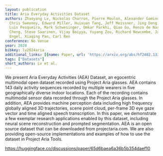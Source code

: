 ```yaml
---
layout: publication
title: Aria Everyday Activities Dataset
authors: Zhaoyang Lv, Nickolas Charron, Pierre Moulon, Alexander Gamino, Cheng Peng,
  Chris Sweeney, Edward Miller, Huixuan Tang, Jeff Meissner, Jing Dong, Kiran Somasundaram,
  Luis Pesqueira, Mark Schwesinger, Omkar Parkhi, Qiao Gu, Renzo de Nardi, Shangyi
  Cheng, Steve Saarinen, Vijay Baiyya, Yuyang Zou, Richard Newcombe, Jakob Julian
  Engel, Xiaqing Pan, Carl Ren
conference: No Venue
year: 2024
bibkey: lv2024aria
additional_links: [{name: Paper, url: 'https://arxiv.org/abs/hf2402.13349'}]
tags: ["Datasets"]
short_authors: Lv et al.
---
```

We present Aria Everyday Activities (AEA) Dataset, an egocentric multimodal open dataset recorded using Project Aria glasses. AEA contains 143 daily activity sequences recorded by multiple wearers in five geographically diverse indoor locations. Each of the recording contains multimodal sensor data recorded through the Project Aria glasses. In addition, AEA provides machine perception data including high frequency globally aligned 3D trajectories, scene point cloud, per-frame 3D eye gaze vector and time aligned speech transcription. In this paper, we demonstrate a few exemplar research applications enabled by this dataset, including neural scene reconstruction and prompted segmentation. AEA is an open source dataset that can be downloaded from projectaria.com. We are also providing open-source implementations and examples of how to use the dataset in Project Aria Tools.

https://huggingface.co/discussions/paper/65d6baea6a36b5b354daef10